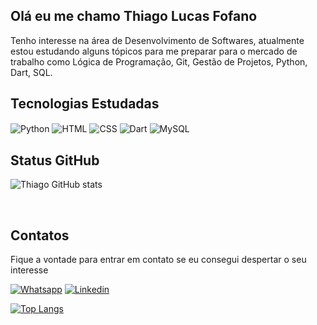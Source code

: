 ## Olá eu me chamo Thiago Lucas Fofano

Tenho interesse na área de Desenvolvimento de Softwares, atualmente estou estudando alguns tópicos para me preparar para o mercado de trabalho como Lógica de Programação, Git, Gestão de Projetos, Python, Dart, SQL.

## Tecnologias Estudadas
<div style = "display: inline_block">
    <img align = "center" alt = "Python" src = "https://img.shields.io/badge/Python-3776AB?style=for-the-badge&logo=python&logoColor=white">
    <img align = "center" alt = "HTML" src = "https://img.shields.io/badge/HTML5-E34F26?style=for-the-badge&logo=html5&logoColor=white">
    <img align = "center" alt = "CSS" src = "https://img.shields.io/badge/CSS3-1572B6?style=for-the-badge&logo=css3&logoColor=white">
    <img align = "center" alt = "Dart" src = "[https://img.shields.io/badge/Dart-0175C2?style=for-the-badge&logo=dart&logoColor=white](https://cdn.jsdelivr.net/gh/devicons/devicon/icons/dart/dart-original-wordmark.svg)">
    <img align = "center" alt = "MySQL" src = "https://img.shields.io/badge/MySQL-005C84?style=for-the-badge&logo=mysql&logoColor=white">
</div>

## Status GitHub
![Thiago GitHub stats](https://github-readme-stats.vercel.app/api?username=devv-thiago&show_icons=true&theme=radical)

<br/>

## Contatos
Fique a vontade para entrar em contato se eu consegui despertar o seu interesse

[![Whatsapp](https://img.shields.io/badge/WhatsApp-25D366?style=for-the-badge&logo=whatsapp&logoColor=white)](https://wa.me/message/MZCQB3NDX7NJF1)
[![Linkedin](https://img.shields.io/badge/LinkedIn-0077B5?style=for-the-badge&logo=linkedin&logoColor=white)](https://www.linkedin.com/in/thiago-lucas-fofano-b78528202/)

[![Top Langs](https://github-readme-stats.vercel.app/api/top-langs/?username=devv-thiago)](https://github.com/devv-thiago/github-readme-stats)
